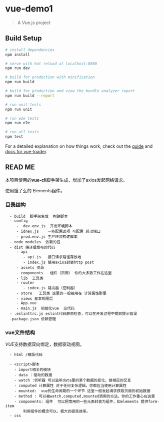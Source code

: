 # vue-demo1

> A Vue.js project

## Build Setup

``` bash
# install dependencies
npm install

# serve with hot reload at localhost:8080
npm run dev

# build for production with minification
npm run build

# build for production and view the bundle analyzer report
npm run build --report

# run unit tests
npm run unit

# run e2e tests
npm run e2e

# run all tests
npm test
```

For a detailed explanation on how things work, check out the [guide](http://vuejs-templates.github.io/webpack/) and [docs for vue-loader](http://vuejs.github.io/vue-loader).

## READ ME

本项目使用的**vue-cli**脚手架生成，增加了axios发起网络请求。

使用饿了么的 Elements组件。

 ### 目录结构
      - build  脚手架生成  构建脚本
      - config  
         -  dev.env.js  开发环境脚本 
         - idnex.js    一些配置选项 可配置 启动端口
         - prod.env.js 生产环境构建脚本
      - node_modules  依赖的包
      - dist 编译后发布的代码
         - api
            - api.js   接口请求路径存放地
            - index.js 使用axios封装http post
         - assets 资源
         - components   组件（页面） 你的大多数工作在这里
         - lib  工具类
         - router
            - index.js 路由器（控制器） 
         - store   工具类 这里的一般被用在 计算属性那里
         - views 基本视图层  
         - App.vue  
         - main.js  初始化vue  见代码
      - .eslinttrc.js eslint代码静态检查，可以在开发过程中提前提示错误
      -package.json 依赖管理 


### vue文件结构
  *VUE*支持数据双向绑定，数据驱动视图。
   

      - html /模版代码
        
      - <script>脚本
        - import相关的模块
        - data ：驱动的数据
        - watch :侦听器 可以监听data里的某个数据的变化，做相应的交互
        - computed 计算属性 对于任何复杂逻辑，你都应当使用计算属性
        - mounted:  vue的生命周期的一个环节 这里一般发起请求获取页面的初始数据
        - method : 可以被watch,computed,mounted调用的方法，你的工作重心在这里
        - components: 组件  可以把常用的一些元素封装为组件，如elements 提供form-item 
            利用组件的概念可以，极大的提高效率。
      - css



